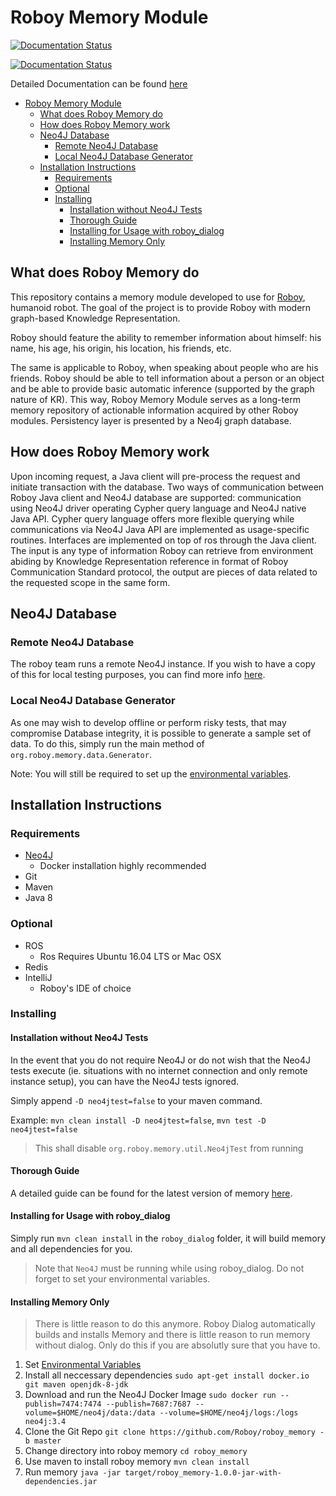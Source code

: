 # Roboy Memory Module

[![Documentation Status](https://readthedocs.org/projects/roboy-memory/badge/?version=latest)](http://roboy-memory.readthedocs.io/en/latest/?badge=latest)

[![Documentation Status](https://readthedocs.org/projects/roboy-memory/badge/?version=docs)](http://roboy-memory.readthedocs.io/en/develop/?badge=develop)

Detailed Documentation can be found [here](https://readthedocs.org/projects/roboy-memory)

- [Roboy Memory Module](#roboy-memory-module)
    - [What does Roboy Memory do](#what-does-roboy-memory-do)
    - [How does Roboy Memory work](#how-does-roboy-memory-work)
    - [Neo4J Database](#neo4j-database)
        - [Remote Neo4J Database](#remote-neo4j-database)
        - [Local Neo4J Database Generator](#local-neo4j-database-generator)
    - [Installation Instructions](#installation-instructions)
        - [Requirements](#requirements)
        - [Optional](#optional)
        - [Installing](#installing)
            - [Installation without Neo4J Tests](#installation-without-neo4j-tests)
            - [Thorough Guide](#thorough-guide)
            - [Installing for Usage with roboy_dialog](#installing-for-usage-with-roboydialog)
            - [Installing Memory Only](#installing-memory-only)

## What does Roboy Memory do

This repository contains a memory module developed to use for [Roboy](roboy.org), humanoid robot.
The goal of the project is to provide Roboy with modern graph-based Knowledge Representation.

Roboy should feature the ability to remember information about himself: his name, his age, his origin, his location, his friends,
etc.

The same is applicable to Roboy, when speaking about people who are his friends. Roboy should be able to tell information about a person or an object and be able to provide basic automatic inference (supported by the graph nature of KR). This way, Roboy Memory Module serves as a long-term memory repository of actionable information acquired by other Roboy modules. Persistency layer is presented by a Neo4j graph database.

## How does Roboy Memory work

Upon incoming request, a Java client will pre-process the request and initiate transaction with the database. Two ways of communication between Roboy Java client and Neo4J database are supported: communication using Neo4J driver operating Cypher query language and Neo4J native Java API. Cypher query language offers more flexible querying while communications via Neo4J Java API are implemented as usage-specific routines. Interfaces are implemented on top of ros through the Java client. The input is any type of information Roboy can retrieve from environment abiding by Knowledge Representation reference in format of Roboy Communication Standard protocol, the output are pieces of data related to the requested scope in the same form.

## Neo4J Database

### Remote Neo4J Database

The roboy team runs a remote Neo4J instance. If you wish to have a copy of this for local testing purposes, you can find more info [here](https://roboy-memory.readthedocs.io/en/latest/Usage/1_getting_started.html#local-neo4j-instance).

### Local Neo4J Database Generator

As one may wish to develop offline or perform risky tests, that may compromise Database integrity, it is possible to generate a sample set of data. To do this, simply run the main method of `org.roboy.memory.data.Generator`.

Note: You will still be required to set up the [environmental variables](https://roboy-memory.readthedocs.io/en/latest/Usage/1_getting_started.html#configuring-the-package).

## Installation Instructions

### Requirements

- [Neo4J](https://roboy-memory.readthedocs.io/en/latest/Usage/0_installation.html#local-neo4j-instance)
    - Docker installation highly recommended
- Git
- Maven
- Java 8

### Optional

- ROS
    - Ros Requires Ubuntu 16.04 LTS or Mac OSX
- Redis
- IntelliJ
    - Roboy's IDE of choice

### Installing

#### Installation without Neo4J Tests

In the event that you do not require Neo4J or do not wish that the Neo4J tests execute (ie. situations with no internet connection and only remote instance setup), you can have the Neo4J tests ignored.

Simply append `-D neo4jtest=false` to your maven command.

Example: `mvn clean install -D neo4jtest=false`, `mvn test -D neo4jtest=false`

> This shall disable `org.roboy.memory.util.Neo4jTest` from running

#### Thorough Guide

A detailed guide can be found for the latest version of memory [here](https://roboy-memory.readthedocs.io/en/latest/Usage/0_installation.html).

#### Installing for Usage with roboy_dialog

Simply run `mvn clean install` in the `roboy_dialog` folder, it will build memory and all dependencies for you.

> Note that `Neo4J` must be running while using roboy_dialog. Do not forget to set your environmental variables.

#### Installing Memory Only

> There is little reason to do this anymore. Roboy Dialog automatically builds and installs Memory and there is little reason to run memory without dialog. Only do this if you are absolutly sure that you have to.

1. Set [Environmental Variables](https://roboy-memory.readthedocs.io/en/latest/Usage/1_getting_started.html#configuring-the-package)
2. Install all neccessary dependencies `sudo apt-get install docker.io git maven openjdk-8-jdk`
3. Download and run the Neo4J Docker Image `sudo docker run --publish=7474:7474 --publish=7687:7687 --volume=$HOME/neo4j/data:/data --volume=$HOME/neo4j/logs:/logs neo4j:3.4`
4. Clone the Git Repo `git clone https://github.com/Roboy/roboy_memory -b master`
5. Change directory into roboy memory `cd roboy_memory`
6. Use maven to install roboy memory `mvn clean install`
7. Run memory `java -jar target/roboy_memory-1.0.0-jar-with-dependencies.jar`
